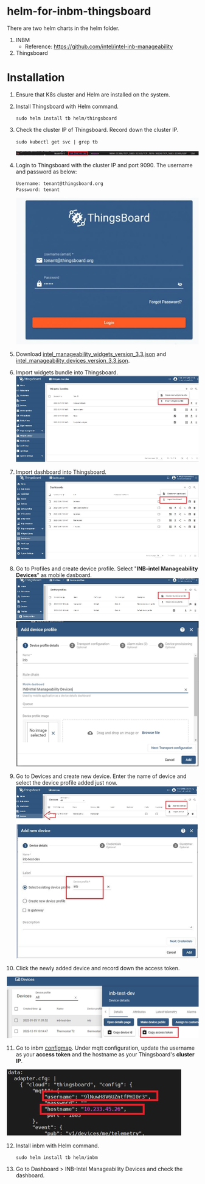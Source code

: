# helm-for-inbm-thingsboard

There are two helm charts in the helm folder.
1. INBM
   - Reference: https://github.com/intel/intel-inb-manageability
2. Thingsboard

# Installation
1. Ensure that K8s cluster and Helm are installed on the system.
2. Install Thingsboard with Helm command.
   ```
   sudo helm install tb helm/thingsboard
   ```
3. Check the cluster IP of Thingsboard. Record down the cluster IP.

   `sudo kubectl get svc | grep tb`

   <img src="images/tb_clusterip.JPG" />

4. Login to Thingsboard with the cluster IP and port 9090. 
The username and password as below:
   ```
   Username: tenant@thingsboard.org
   Password: tenant 
   ```
   <img src="images/tb_login.JPG" />

5. Download [intel_manageability_widgets_version_3.3.json](https://github.com/intel/intel-inb-manageability/blob/develop/inbm/cloudadapter-agent/fpm-template/usr/share/cloudadapter-agent/thingsboard/intel_manageability_widgets_version_3.3.json) and [intel_manageability_devices_version_3.3.json](https://github.com/intel/intel-inb-manageability/blob/develop/inbm/cloudadapter-agent/fpm-template/usr/share/cloudadapter-agent/thingsboard/intel_manageability_devices_version_3.3.json).
6. Import widgets bundle into Thingsboard.
   <img src="images/tb_import_widgets.JPG" />
7. Import dashboard into Thingsboard.
   <img src="images/tb_import_dashboard.JPG" />
8. Go to Profiles and create device profile. Select "**INB-intel Manageability Devices**" as mobile dasboard.
   <img src="images/tb_create_device_profile.JPG" />
   <img src="images/tb_create_device_profile2.JPG" />

9. Go to Devices and create new device. Enter the name of device and select the device profile added just now. 
   <img src="images/tb_create_device.JPG" />
   <img src="images/tb_create_device2.JPG" />

10. Click the newly added device and record down the access token.

   <img src="images/tb_copy_access_token.JPG" />

11. Go to inbm [configmap](helm\inbm\templates\configmap.yaml). Under mqtt configuration, update the username as your **access token** and the hostname as your Thingsboard's **cluster IP**.

   <img src="images/inbm_update_configmap.JPG" />

12. Install inbm with Helm command.
    ```
    sudo helm install tb helm/inbm
    ```
13. Go to Dashboard > INB-Intel Manageability Devices and check the dashboard.  